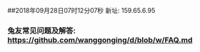##2018年09月28日07时12分07秒 新址: 159.65.6.95
### 兔友常见问题及解答: https://github.com/wanggonging/d/blob/w/FAQ.md
